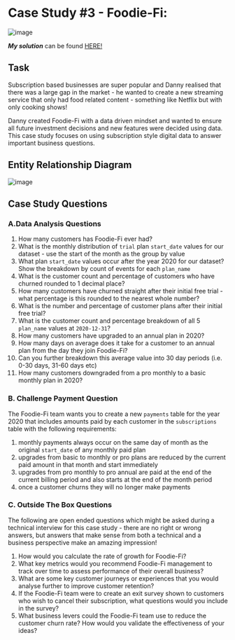 # Case Study #3 - Foodie-Fi:

![image](https://user-images.githubusercontent.com/59825363/196279368-adc19fa7-3464-49a5-86cc-cab984fa5045.png)

**_My solution_** can be found [HERE!](https://github.com/TJBRocker/SQL-Portfolio/blob/main/8%20Week%20SQL%20Challenge/Case%20Study%20%233%20-%20Foodie-Fi/Solution.md)

## Task
Subscription based businesses are super popular and Danny realised that there was a large gap in the market - he wanted to create a new streaming service that only had food related content - something like Netflix but with only cooking shows!

Danny created Foodie-Fi with a data driven mindset and wanted to ensure all future investment decisions and new features were decided using data. This case study focuses on using subscription style digital data to answer important business questions.

## Entity Relationship Diagram

![image](https://user-images.githubusercontent.com/59825363/196281717-b07e8778-e39c-47f3-a590-befe8be45cec.png)

## Case Study Questions

###  A.Data Analysis Questions

1.  How many customers has Foodie-Fi ever had?
2.  What is the monthly distribution of `trial` plan `start_date` values for our dataset - use the start of the month as the group by value
3.  What plan `start_date` values occur after the year 2020 for our dataset? Show the breakdown by count of events for each `plan_name`
4.  What is the customer count and percentage of customers who have churned rounded to 1 decimal place?
5.  How many customers have churned straight after their initial free trial - what percentage is this rounded to the nearest whole number?
6.  What is the number and percentage of customer plans after their initial free trial?
7.  What is the customer count and percentage breakdown of all 5 `plan_name` values at `2020-12-31`?
8.  How many customers have upgraded to an annual plan in 2020?
9.  How many days on average does it take for a customer to an annual plan from the day they join Foodie-Fi?
10.  Can you further breakdown this average value into 30 day periods (i.e. 0-30 days, 31-60 days etc)
11.  How many customers downgraded from a pro monthly to a basic monthly plan in 2020?

### B. Challenge Payment Question

The Foodie-Fi team wants you to create a new `payments` table for the year 2020 that includes amounts paid by each customer in the `subscriptions` table with the following requirements:

1.  monthly payments always occur on the same day of month as the original `start_date` of any monthly paid plan
2.  upgrades from basic to monthly or pro plans are reduced by the current paid amount in that month and start immediately
3.  upgrades from pro monthly to pro annual are paid at the end of the current billing period and also starts at the end of the month period
4.  once a customer churns they will no longer make payments

### C. Outside The Box Questions

The following are open ended questions which might be asked during a technical interview for this case study - there are no right or wrong answers, but answers that make sense from both a technical and a business perspective make an amazing impression!

1.  How would you calculate the rate of growth for Foodie-Fi?
2.  What key metrics would you recommend Foodie-Fi management to track over time to assess performance of their overall business?
3.  What are some key customer journeys or experiences that you would analyse further to improve customer retention?
4.  If the Foodie-Fi team were to create an exit survey shown to customers who wish to cancel their subscription, what questions would you include in the survey?
5.  What business levers could the Foodie-Fi team use to reduce the customer churn rate? How would you validate the effectiveness of your ideas?
